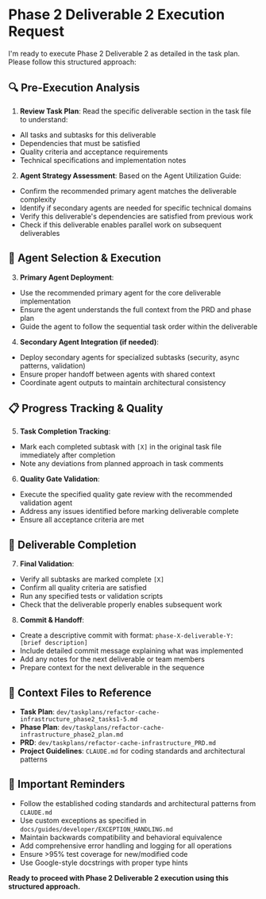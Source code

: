 # Phase 2 Deliverable 2 Execution Request

I'm ready to execute Phase 2 Deliverable 2 as detailed in the task plan. Please follow this structured approach:

## 🔍 Pre-Execution Analysis

1. **Review Task Plan**: Read the specific deliverable section in the task file to understand:
  - All tasks and subtasks for this deliverable
  - Dependencies that must be satisfied
  - Quality criteria and acceptance requirements
  - Technical specifications and implementation notes

2. **Agent Strategy Assessment**: Based on the Agent Utilization Guide:
  - Confirm the recommended primary agent matches the deliverable complexity
  - Identify if secondary agents are needed for specific technical domains
  - Verify this deliverable's dependencies are satisfied from previous work
  - Check if this deliverable enables parallel work on subsequent deliverables

## 🤖 Agent Selection & Execution

3. **Primary Agent Deployment**:
  - Use the recommended primary agent for the core deliverable implementation
  - Ensure the agent understands the full context from the PRD and phase plan
  - Guide the agent to follow the sequential task order within the deliverable

4. **Secondary Agent Integration (if needed)**:
  - Deploy secondary agents for specialized subtasks (security, async patterns, validation)
  - Ensure proper handoff between agents with shared context
  - Coordinate agent outputs to maintain architectural consistency

## 📋 Progress Tracking & Quality

5. **Task Completion Tracking**:
  - Mark each completed subtask with `[X]` in the original task file immediately after completion
  - Note any deviations from planned approach in task comments

6. **Quality Gate Validation**:
  - Execute the specified quality gate review with the recommended validation agent
  - Address any issues identified before marking deliverable complete
  - Ensure all acceptance criteria are met

## 🎯 Deliverable Completion

7. **Final Validation**:
  - Verify all subtasks are marked complete `[X]`
  - Confirm all quality criteria are satisfied
  - Run any specified tests or validation scripts
  - Check that the deliverable properly enables subsequent work

8. **Commit & Handoff**:
  - Create a descriptive commit with format: `phase-X-deliverable-Y: [brief description]`
  - Include detailed commit message explaining what was implemented
  - Add any notes for the next deliverable or team members
  - Prepare context for the next deliverable in the sequence

## 📄 Context Files to Reference

- **Task Plan**:  `dev/taskplans/refactor-cache-infrastructure_phase2_tasks1-5.md`
- **Phase Plan**: `dev/taskplans/refactor-cache-infrastructure_phase2_plan.md`
- **PRD**: `dev/taskplans/refactor-cache-infrastructure_PRD.md`
- **Project Guidelines**: `CLAUDE.md` for coding standards and architectural patterns

## 🚨 Important Reminders

- Follow the established coding standards and architectural patterns from `CLAUDE.md`
- Use custom exceptions as specified in `docs/guides/developer/EXCEPTION_HANDLING.md`
- Maintain backwards compatibility and behavioral equivalence
- Add comprehensive error handling and logging for all operations
- Ensure >95% test coverage for new/modified code
- Use Google-style docstrings with proper type hints

**Ready to proceed with Phase 2 Deliverable 2 execution using this structured approach.**